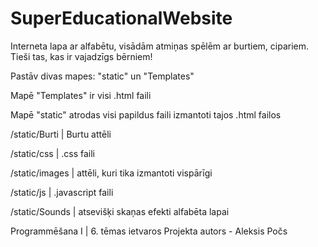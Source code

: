 # SuperEducationalWebsite

Interneta lapa ar alfabētu, visādām atmiņas spēlēm ar burtiem, cipariem. Tieši tas, kas ir vajadzīgs bērniem!

Pastāv divas mapes: "static" un "Templates"

Mapē "Templates" ir visi .html faili

Mapē "static" atrodas visi papildus faili izmantoti tajos .html failos

/static/Burti |  Burtu attēli

/static/css  |  .css faili

/static/images  |  attēli, kuri tika izmantoti vispārīgi

/static/js  |  .javascript faili

/static/Sounds  |  atsevišķi skaņas efekti alfabēta lapai





Programmēšana I | 6. tēmas ietvaros
Projekta autors - Aleksis Počs